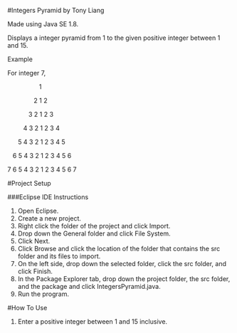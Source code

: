 #Integers Pyramid by Tony Liang

Made using Java SE 1.8.

Displays a integer pyramid from 1 to the given positive integer between 1 and 15.

Example

For integer 7,

&nbsp;&nbsp;&nbsp;&nbsp;&nbsp;&nbsp;&nbsp;&nbsp;&nbsp;&nbsp;&nbsp;&nbsp;&nbsp;&nbsp;&nbsp;&nbsp;&nbsp;&nbsp;1

&nbsp;&nbsp;&nbsp;&nbsp;&nbsp;&nbsp;&nbsp;&nbsp;&nbsp;&nbsp;&nbsp;&nbsp;&nbsp;&nbsp;&nbsp;2 1 2

&nbsp;&nbsp;&nbsp;&nbsp;&nbsp;&nbsp;&nbsp;&nbsp;&nbsp;&nbsp;&nbsp;&nbsp;3 2 1 2 3

&nbsp;&nbsp;&nbsp;&nbsp;&nbsp;&nbsp;&nbsp;&nbsp;&nbsp;4 3 2 1 2 3 4

&nbsp;&nbsp;&nbsp;&nbsp;&nbsp;&nbsp;5 4 3 2 1 2 3 4 5

&nbsp;&nbsp;&nbsp;6 5 4 3 2 1 2 3 4 5 6

7 6 5 4 3 2 1 2 3 4 5 6 7

#Project Setup

###Eclipse IDE Instructions
1. Open Eclipse.
2. Create a new project.
3. Right click the folder of the project and click Import.
4. Drop down the General folder and click File System.
5. Click Next.
6. Click Browse and click the location of the folder that contains the src folder and its files to import.
7. On the left side, drop down the selected folder, click the src folder, and click Finish.
8. In the Package Explorer tab, drop down the project folder, the src folder, and the package and click IntegersPyramid.java.
9. Run the program.

#How To Use
1. Enter a positive integer between 1 and 15 inclusive.